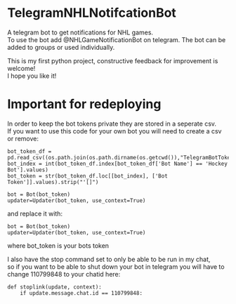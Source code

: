 # TelegramNHLNotifcationBot

A telegram bot to get notifications for NHL games.  
To use the bot add @NHLGameNotificationBot on telegram. The bot can be added to groups or used individually.  

This is my first python project, constructive feedback for improvement is welcome!  
I hope you like it!

# Important for redeploying
In order to keep the bot tokens private they are stored in a seperate csv.  
If you want to use this code for your own bot you will need to create a csv or remove:

```
bot_token_df = pd.read_csv((os.path.join(os.path.dirname(os.getcwd()),"TelegramBotTokens.csv")))
bot_index = int(bot_token_df.index[bot_token_df['Bot Name'] == 'Hockey Bot'].values)
bot_token = str(bot_token_df.loc[[bot_index], ['Bot Token']].values).strip("'[]")

bot = Bot(bot_token)
updater=Updater(bot_token, use_context=True)
```

and replace it with:

```
bot = Bot(bot_token)
updater=Updater(bot_token, use_context=True)
```
 where bot_token is your bots token

 I also have the stop command set to only be able to be run in my chat,  
 so if you want to be able to shut down your bot in telegram you will have to change 110799848 to your chatid here:

```
def stoplink(update, context):
    if update.message.chat.id == 110799848:
```
